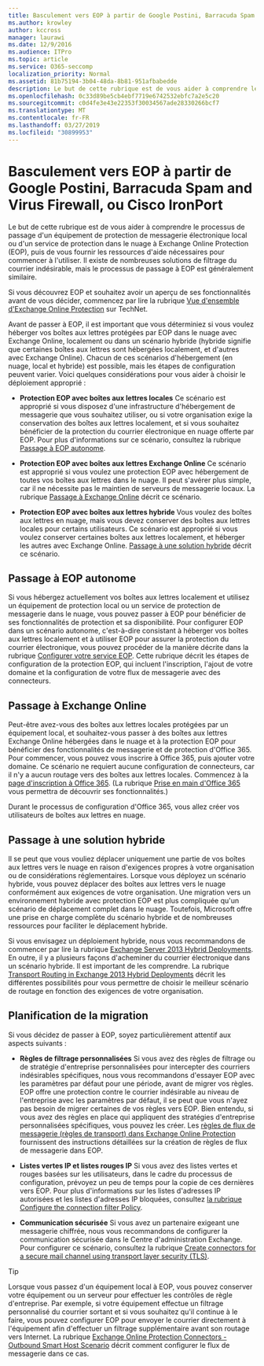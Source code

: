 ```yaml
---
title: Basculement vers EOP à partir de Google Postini, Barracuda Spam and Virus Firewall, ou Cisco IronPort
ms.author: krowley
author: kccross
manager: laurawi
ms.date: 12/9/2016
ms.audience: ITPro
ms.topic: article
ms.service: O365-seccomp
localization_priority: Normal
ms.assetid: 81b75194-3b04-48da-8b81-951afbabedde
description: Le but de cette rubrique est de vous aider à comprendre le processus de passage d'un équipement de protection de messagerie électronique local ou d'un service de protection dans le nuage à Exchange Online Protection (EOP), puis de vous fournir les ressources d'aide nécessaires pour commencer à l'utiliser.
ms.openlocfilehash: 0c33d89be5cb4ebf7719e6742532ebfc7a2e5c20
ms.sourcegitcommit: c0d4fe3e43e22353f30034567ade28330266bcf7
ms.translationtype: MT
ms.contentlocale: fr-FR
ms.lasthandoff: 03/27/2019
ms.locfileid: "30899953"
---
```

# <a name="switch-to-eop-from-google-postini-the-barracuda-spam-and-virus-firewall-or-cisco-ironport"></a>Basculement vers EOP à partir de Google Postini, Barracuda Spam and Virus Firewall, ou Cisco IronPort

 Le but de cette rubrique est de vous aider à comprendre le processus de passage d'un équipement de protection de messagerie électronique local ou d'un service de protection dans le nuage à Exchange Online Protection (EOP), puis de vous fournir les ressources d'aide nécessaires pour commencer à l'utiliser. Il existe de nombreuses solutions de filtrage du courrier indésirable, mais le processus de passage à EOP est généralement similaire.
  
Si vous découvrez EOP et souhaitez avoir un aperçu de ses fonctionnalités avant de vous décider, commencez par lire la rubrique [Vue d'ensemble d'Exchange Online Protection](exchange-online-protection-overview.md) sur TechNet. 
  
Avant de passer à EOP, il est important que vous déterminiez si vous voulez héberger vos boîtes aux lettres protégées par EOP dans le nuage avec Exchange Online, localement ou dans un scénario hybride (hybride signifie que certaines boîtes aux lettres sont hébergées localement, et d'autres avec Exchange Online). Chacun de ces scénarios d'hébergement (en nuage, local et hybride) est possible, mais les étapes de configuration peuvent varier. Voici quelques considérations pour vous aider à choisir le déploiement approprié :
  
- **Protection EOP avec boîtes aux lettres locales** Ce scénario est approprié si vous disposez d'une infrastructure d'hébergement de messagerie que vous souhaitez utiliser, ou si votre organisation exige la conservation des boîtes aux lettres localement, et si vous souhaitez bénéficier de la protection du courrier électronique en nuage offerte par EOP. Pour plus d'informations sur ce scénario, consultez la rubrique [Passage à EOP autonome](#switch-to-eop-standalone). 
    
- **Protection EOP avec boîtes aux lettres Exchange Online** Ce scénario est approprié si vous voulez une protection EOP avec hébergement de toutes vos boîtes aux lettres dans le nuage. Il peut s'avérer plus simple, car il ne nécessite pas le maintien de serveurs de messagerie locaux. La rubrique [Passage à Exchange Online](switch-to-eop-from-google-postini-the-barracuda-spam-and-virus-firewall-or-cisco.md#BKMK_SwitchEXO) décrit ce scénario. 
    
- **Protection EOP avec boîtes aux lettres hybride** Vous voulez des boîtes aux lettres en nuage, mais vous devez conserver des boîtes aux lettres locales pour certains utilisateurs. Ce scénario est approprié si vous voulez conserver certaines boîtes aux lettres localement, et héberger les autres avec Exchange Online. [Passage à une solution hybride](#switch-to-a-hybrid-solution) décrit ce scénario. 
    
## <a name="switch-to-eop-standalone"></a>Passage à EOP autonome

Si vous hébergez actuellement vos boîtes aux lettres localement et utilisez un équipement de protection local ou un service de protection de messagerie dans le nuage, vous pouvez passer à EOP pour bénéficier de ses fonctionnalités de protection et sa disponibilité. Pour configurer EOP dans un scénario autonome, c'est-à-dire consistant à héberger vos boîtes aux lettres localement et à utiliser EOP pour assurer la protection du courrier électronique, vous pouvez procéder de la manière décrite dans la rubrique [Configurer votre service EOP](set-up-your-eop-service.md). Cette rubrique décrit les étapes de configuration de la protection EOP, qui incluent l'inscription, l'ajout de votre domaine et la configuration de votre flux de messagerie avec des connecteurs.
  
## <a name="switch-to-exchange-online"></a>Passage à Exchange Online
<a name="BKMK_SwitchEXO"> </a>

Peut-être avez-vous des boîtes aux lettres locales protégées par un équipement local, et souhaitez-vous passer à des boîtes aux lettres Exchange Online hébergées dans le nuage et à la protection EOP pour bénéficier des fonctionnalités de messagerie et de protection d'Office 365. Pour commencer, vous pouvez vous inscrire à Office 365, puis ajouter votre domaine. Ce scénario ne requiert aucune configuration de connecteurs, car il n'y a aucun routage vers des boîtes aux lettres locales. Commencez à la [page d'inscription à Office 365](https://www.microsoft.com/en-us/office365/online-software.aspx). (La rubrique [Prise en main d'Office 365](https://go.microsoft.com/fwlink/p/?LinkId=275407) vous permettra de découvrir ses fonctionnalités.) 
  
Durant le processus de configuration d'Office 365, vous allez créer vos utilisateurs de boîtes aux lettres en nuage.
  
## <a name="switch-to-a-hybrid-solution"></a>Passage à une solution hybride
<a name="BKMK_SwitchHybrid"> </a>

Il se peut que vous vouliez déplacer uniquement une partie de vos boîtes aux lettres vers le nuage en raison d'exigences propres à votre organisation ou de considérations réglementaires. Lorsque vous déployez un scénario hybride, vous pouvez déplacer des boîtes aux lettres vers le nuage conformément aux exigences de votre organisation. Une migration vers un environnement hybride avec protection EOP est plus compliquée qu'un scénario de déplacement complet dans le nuage. Toutefois, Microsoft offre une prise en charge complète du scénario hybride et de nombreuses ressources pour faciliter le déplacement hybride.
  
Si vous envisagez un déploiement hybride, nous vous recommandons de commencer par lire la rubrique [Exchange Server 2013 Hybrid Deployments](http://technet.microsoft.com/library/59e32000-4fcf-417f-a491-f1d8f9aeef9b.aspx). En outre, il y a plusieurs façons d'acheminer du courrier électronique dans un scénario hybride. Il est important de les comprendre. La rubrique [Transport Routing in Exchange 2013 Hybrid Deployments](http://technet.microsoft.com/library/36c2cea3-2e2f-40ac-88bd-7e1b6bd27828.aspx) décrit les différentes possibilités pour vous permettre de choisir le meilleur scénario de routage en fonction des exigences de votre organisation. 
  
## <a name="migration-planning"></a>Planification de la migration
<a name="sectionSection3"> </a>

Si vous décidez de passer à EOP, soyez particulièrement attentif aux aspects suivants :
  
- **Règles de filtrage personnalisées** Si vous avez des règles de filtrage ou de stratégie d'entreprise personnalisées pour intercepter des courriers indésirables spécifiques, nous vous recommandons d'essayer EOP avec les paramètres par défaut pour une période, avant de migrer vos règles. EOP offre une protection contre le courrier indésirable au niveau de l'entreprise avec les paramètres par défaut, il se peut que vous n'ayez pas besoin de migrer certaines de vos règles vers EOP. Bien entendu, si vous avez des règles en place qui appliquent des stratégies d'entreprise personnalisées spécifiques, vous pouvez les créer. Les [règles de flux de messagerie (règles de transport) dans Exchange Online Protection](mail-flow-rules-transport-rules-0.md) fournissent des instructions détaillées sur la création de règles de flux de messagerie dans EOP. 
    
- **Listes vertes IP et listes rouges IP** Si vous avez des listes vertes et rouges basées sur les utilisateurs, dans le cadre du processus de configuration, prévoyez un peu de temps pour la copie de ces dernières vers EOP. Pour plus d'informations sur les listes d'adresses IP autorisées et les listes d'adresses IP bloquées, consultez [la rubrique Configure the connection filter Policy](../configure-the-connection-filter-policy.md).
    
- **Communication sécurisée** Si vous avez un partenaire exigeant une messagerie chiffrée, nous vous recommandons de configurer la communication sécurisée dans le Centre d'administration Exchange. Pour configurer ce scénario, consultez la rubrique [Create connectors for a secure mail channel using transport layer security (TLS)](http://technet.microsoft.com/library/1ce4d6a4-41ba-4d1e-9ca9-e826252c1041.aspx).
    
> [!TIP]
> Lorsque vous passez d'un équipement local à EOP, vous pouvez conserver votre équipement ou un serveur pour effectuer les contrôles de règle d'entreprise. Par exemple, si votre équipement effectue un filtrage personnalisé du courrier sortant et si vous souhaitez qu'il continue à le faire, vous pouvez configurer EOP pour envoyer le courrier directement à l'équipement afin d'effectuer un filtrage supplémentaire avant son routage vers Internet. La rubrique [Exchange Online Protection Connectors - Outbound Smart Host Scenario](http://technet.microsoft.com/library/431b3f02-4efd-4bd3-94e7-eecd03f8ef5e.aspx) décrit comment configurer le flux de messagerie dans ce cas. 
  

